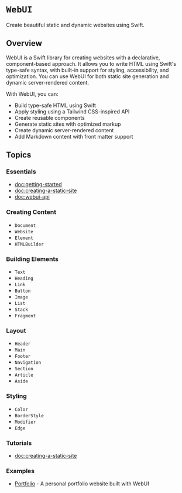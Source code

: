 # ``WebUI``

Create beautiful static and dynamic websites using Swift.

## Overview

WebUI is a Swift library for creating websites with a declarative, component-based approach. It allows you to write HTML using Swift's type-safe syntax, with built-in support for styling, accessibility, and optimization. You can use WebUI for both static site generation and dynamic server-rendered content.

With WebUI, you can:
- Build type-safe HTML using Swift
- Apply styling using a Tailwind CSS-inspired API
- Create reusable components
- Generate static sites with optimized markup
- Create dynamic server-rendered content
- Add Markdown content with front matter support

## Topics

### Essentials

- <doc:getting-started>
- <doc:creating-a-static-site>
- <doc:webui-api>

### Creating Content

- ``Document``
- ``Website``
- ``Element``
- ``HTMLBuilder``

### Building Elements

- ``Text``
- ``Heading``
- ``Link``
- ``Button``
- ``Image``
- ``List``
- ``Stack``
- ``Fragment``

### Layout

- ``Header``
- ``Main``
- ``Footer``
- ``Navigation``
- ``Section``
- ``Article``
- ``Aside``

### Styling

- ``Color``
- ``BorderStyle``
- ``Modifier``
- ``Edge``

### Tutorials

- <doc:creating-a-static-site>

### Examples

- [Portfolio](https://github.com/maclong9/portfolio) - A personal portfolio website built with WebUI
